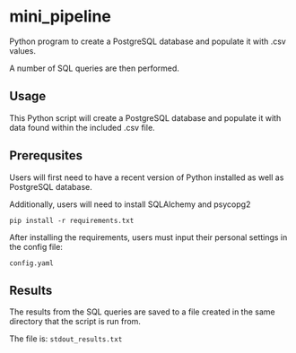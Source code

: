 # mini_pipeline
Python program to create a PostgreSQL database and populate it with .csv values. 

A number of SQL queries are then performed.

## Usage
This Python script will create a PostgreSQL database and populate it with data found within the included .csv file.

## Prerequsites
Users will first need to have a recent version of Python installed as well as PostgreSQL database.

Additionally, users will need to install SQLAlchemy and psycopg2

```pip install -r requirements.txt```

After installing the requirements, users must input their personal settings in the config file:

```config.yaml```

## Results
The results from the SQL queries are saved to a file created in the same directory that the script is run from.

The file is:
```stdout_results.txt```
